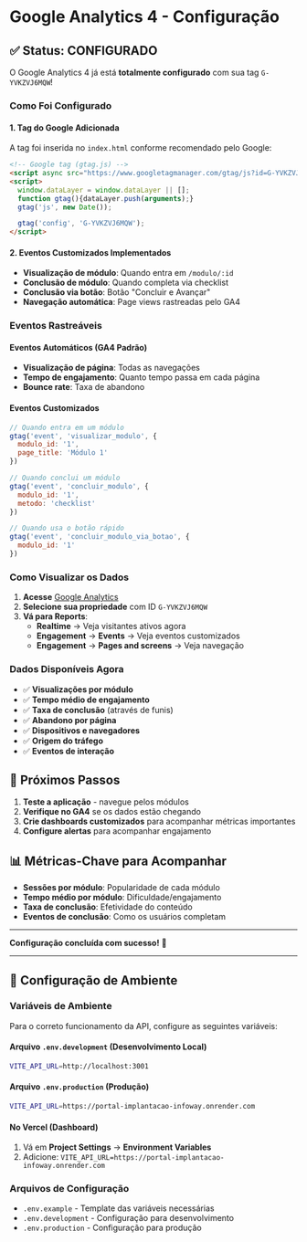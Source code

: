 # Google Analytics 4 - Configuração

## ✅ **Status: CONFIGURADO**

O Google Analytics 4 já está **totalmente configurado** com sua tag `G-YVKZVJ6MQW`!

### **Como Foi Configurado**

#### **1. Tag do Google Adicionada**
A tag foi inserida no `index.html` conforme recomendado pelo Google:

```html
<!-- Google tag (gtag.js) -->
<script async src="https://www.googletagmanager.com/gtag/js?id=G-YVKZVJ6MQW"></script>
<script>
  window.dataLayer = window.dataLayer || [];
  function gtag(){dataLayer.push(arguments);}
  gtag('js', new Date());

  gtag('config', 'G-YVKZVJ6MQW');
</script>
```

#### **2. Eventos Customizados Implementados**
- **Visualização de módulo**: Quando entra em `/modulo/:id`
- **Conclusão de módulo**: Quando completa via checklist
- **Conclusão via botão**: Botão "Concluir e Avançar"
- **Navegação automática**: Page views rastreadas pelo GA4

### **Eventos Rastreáveis**

#### Eventos Automáticos (GA4 Padrão)
- **Visualização de página**: Todas as navegações
- **Tempo de engajamento**: Quanto tempo passa em cada página
- **Bounce rate**: Taxa de abandono

#### Eventos Customizados
```javascript
// Quando entra em um módulo
gtag('event', 'visualizar_modulo', {
  modulo_id: '1',
  page_title: 'Módulo 1'
})

// Quando conclui um módulo
gtag('event', 'concluir_modulo', {
  modulo_id: '1',
  metodo: 'checklist'
})

// Quando usa o botão rápido
gtag('event', 'concluir_modulo_via_botao', {
  modulo_id: '1'
})
```

### **Como Visualizar os Dados**

1. **Acesse** [Google Analytics](https://analytics.google.com/)
2. **Selecione sua propriedade** com ID `G-YVKZVJ6MQW`
3. **Vá para Reports**:
   - **Realtime** → Veja visitantes ativos agora
   - **Engagement** → **Events** → Veja eventos customizados
   - **Engagement** → **Pages and screens** → Veja navegação

### **Dados Disponíveis Agora**

- ✅ **Visualizações por módulo**
- ✅ **Tempo médio de engajamento**
- ✅ **Taxa de conclusão** (através de funis)
- ✅ **Abandono por página**
- ✅ **Dispositivos e navegadores**
- ✅ **Origem do tráfego**
- ✅ **Eventos de interação**

## 🎯 **Próximos Passos**

1. **Teste a aplicação** - navegue pelos módulos
2. **Verifique no GA4** se os dados estão chegando
3. **Crie dashboards customizados** para acompanhar métricas importantes
4. **Configure alertas** para acompanhar engajamento

## 📊 **Métricas-Chave para Acompanhar**

- **Sessões por módulo**: Popularidade de cada módulo
- **Tempo médio por módulo**: Dificuldade/engajamento
- **Taxa de conclusão**: Efetividade do conteúdo
- **Eventos de conclusão**: Como os usuários completam

---

**Configuração concluída com sucesso!** 🎉

---

## 🔧 **Configuração de Ambiente**

### **Variáveis de Ambiente**

Para o correto funcionamento da API, configure as seguintes variáveis:

#### **Arquivo `.env.development`** (Desenvolvimento Local)
```bash
VITE_API_URL=http://localhost:3001
```

#### **Arquivo `.env.production`** (Produção)
```bash
VITE_API_URL=https://portal-implantacao-infoway.onrender.com
```

#### **No Vercel** (Dashboard)
1. Vá em **Project Settings** → **Environment Variables**
2. Adicione: `VITE_API_URL=https://portal-implantacao-infoway.onrender.com`

### **Arquivos de Configuração**
- `.env.example` - Template das variáveis necessárias
- `.env.development` - Configuração para desenvolvimento
- `.env.production` - Configuração para produção